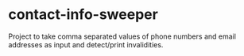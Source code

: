 # contact-info-sweeper
Project to take comma separated values of phone numbers and email addresses as input and detect/print invalidities.

